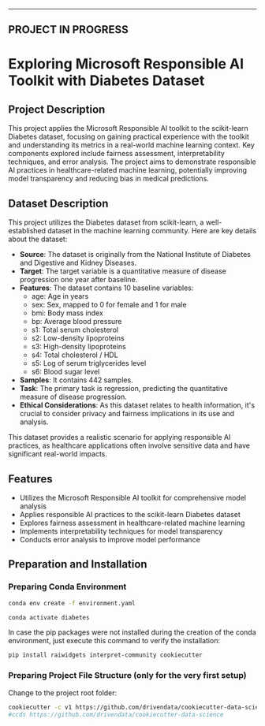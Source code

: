 -------------------------------

PROJECT IN PROGRESS
-------------------------------

# Exploring Microsoft Responsible AI Toolkit with Diabetes Dataset

## Project Description

This project applies the Microsoft Responsible AI toolkit to the scikit-learn Diabetes dataset, focusing on gaining practical experience with the toolkit and understanding its metrics in a real-world machine learning context. Key components explored include fairness assessment, interpretability techniques, and error analysis. The project aims to demonstrate responsible AI practices in healthcare-related machine learning, potentially improving model transparency and reducing bias in medical predictions.

## Dataset Description

This project utilizes the Diabetes dataset from scikit-learn, a well-established dataset in the machine learning community. Here are key details about the dataset:

- **Source**: The dataset is originally from the National Institute of Diabetes and Digestive and Kidney Diseases.
- **Target**: The target variable is a quantitative measure of disease progression one year after baseline.
- **Features**: The dataset contains 10 baseline variables:
  - age: Age in years
  - sex: Sex, mapped to 0 for female and 1 for male
  - bmi: Body mass index
  - bp: Average blood pressure
  - s1: Total serum cholesterol
  - s2: Low-density lipoproteins
  - s3: High-density lipoproteins
  - s4: Total cholesterol / HDL
  - s5: Log of serum triglycerides level
  - s6: Blood sugar level
- **Samples**: It contains 442 samples.
- **Task**: The primary task is regression, predicting the quantitative measure of disease progression.
- **Ethical Considerations**: As this dataset relates to health information, it's crucial to consider privacy and fairness implications in its use and analysis.

This dataset provides a realistic scenario for applying responsible AI practices, as healthcare applications often involve sensitive data and have significant real-world impacts.

## Features

- Utilizes the Microsoft Responsible AI toolkit for comprehensive model analysis
- Applies responsible AI practices to the scikit-learn Diabetes dataset
- Explores fairness assessment in healthcare-related machine learning
- Implements interpretability techniques for model transparency
- Conducts error analysis to improve model performance

## Preparation and Installation

### Preparing Conda Environment

```bash
conda env create -f environment.yaml
```

```bash
conda activate diabetes
```

In case the pip packages were not installed during the creation of the conda environment, just execute this command to verify the installation:

```bash
pip install raiwidgets interpret-community cookiecutter
```

### Preparing Project File Structure (only for the very first setup)

Change to the project root folder:

```bash
cookiecutter -c v1 https://github.com/drivendata/cookiecutter-data-science
#ccds https://github.com/drivendata/cookiecutter-data-science
```
